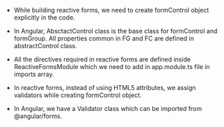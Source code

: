 - While building reactive forms, we need to create formControl object explicitly in the code.
- In Angular, AbsctactControl class is the base class for formControl and formGroup. All properties common in FG and FC are defined in abstractControl class.
- All the directives required in reactive forms are defined inside ReactiveFormsModule which we need to add in app.module.ts file in imports array.

- In reactive forms, instead of using HTML5 attributes, we assign validators while creating formControl object.
- In Angular, we have a Validator class which can be imported from @angular/forms.



